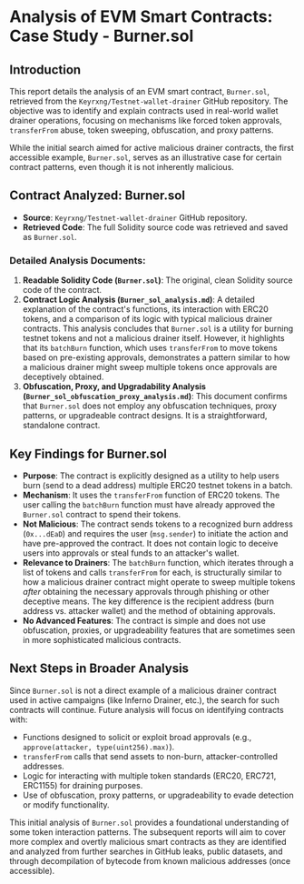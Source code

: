 # Analysis of EVM Smart Contracts: Case Study - Burner.sol

## Introduction

This report details the analysis of an EVM smart contract, `Burner.sol`, retrieved from the `Keyrxng/Testnet-wallet-drainer` GitHub repository. The objective was to identify and explain contracts used in real-world wallet drainer operations, focusing on mechanisms like forced token approvals, `transferFrom` abuse, token sweeping, obfuscation, and proxy patterns.

While the initial search aimed for active malicious drainer contracts, the first accessible example, `Burner.sol`, serves as an illustrative case for certain contract patterns, even though it is not inherently malicious.

## Contract Analyzed: Burner.sol

*   **Source**: `Keyrxng/Testnet-wallet-drainer` GitHub repository.
*   **Retrieved Code**: The full Solidity source code was retrieved and saved as `Burner.sol`.

### Detailed Analysis Documents:

1.  **Readable Solidity Code (`Burner.sol`)**: The original, clean Solidity source code of the contract.
2.  **Contract Logic Analysis (`Burner_sol_analysis.md`)**: A detailed explanation of the contract's functions, its interaction with ERC20 tokens, and a comparison of its logic with typical malicious drainer contracts. This analysis concludes that `Burner.sol` is a utility for burning testnet tokens and not a malicious drainer itself. However, it highlights that its `batchBurn` function, which uses `transferFrom` to move tokens based on pre-existing approvals, demonstrates a pattern similar to how a malicious drainer might sweep multiple tokens once approvals are deceptively obtained.
3.  **Obfuscation, Proxy, and Upgradability Analysis (`Burner_sol_obfuscation_proxy_analysis.md`)**: This document confirms that `Burner.sol` does not employ any obfuscation techniques, proxy patterns, or upgradeable contract designs. It is a straightforward, standalone contract.

## Key Findings for Burner.sol

*   **Purpose**: The contract is explicitly designed as a utility to help users burn (send to a dead address) multiple ERC20 testnet tokens in a batch.
*   **Mechanism**: It uses the `transferFrom` function of ERC20 tokens. The user calling the `batchBurn` function must have already approved the `Burner.sol` contract to spend their tokens.
*   **Not Malicious**: The contract sends tokens to a recognized burn address (`0x...dEaD`) and requires the user (`msg.sender`) to initiate the action and have pre-approved the contract. It does not contain logic to deceive users into approvals or steal funds to an attacker's wallet.
*   **Relevance to Drainers**: The `batchBurn` function, which iterates through a list of tokens and calls `transferFrom` for each, is structurally similar to how a malicious drainer contract might operate to sweep multiple tokens *after* obtaining the necessary approvals through phishing or other deceptive means. The key difference is the recipient address (burn address vs. attacker wallet) and the method of obtaining approvals.
*   **No Advanced Features**: The contract is simple and does not use obfuscation, proxies, or upgradeability features that are sometimes seen in more sophisticated malicious contracts.

## Next Steps in Broader Analysis

Since `Burner.sol` is not a direct example of a malicious drainer contract used in active campaigns (like Inferno Drainer, etc.), the search for such contracts will continue. Future analysis will focus on identifying contracts with:

*   Functions designed to solicit or exploit broad approvals (e.g., `approve(attacker, type(uint256).max)`).
*   `transferFrom` calls that send assets to non-burn, attacker-controlled addresses.
*   Logic for interacting with multiple token standards (ERC20, ERC721, ERC1155) for draining purposes.
*   Use of obfuscation, proxy patterns, or upgradeability to evade detection or modify functionality.

This initial analysis of `Burner.sol` provides a foundational understanding of some token interaction patterns. The subsequent reports will aim to cover more complex and overtly malicious smart contracts as they are identified and analyzed from further searches in GitHub leaks, public datasets, and through decompilation of bytecode from known malicious addresses (once accessible).

